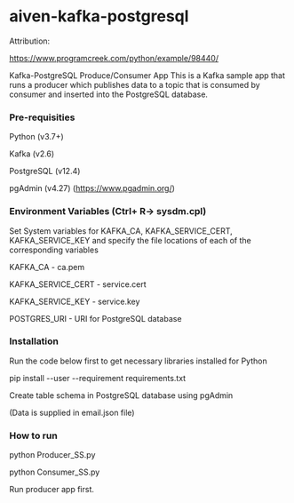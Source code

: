 # aiven-kafka-postgresql

Attribution:

https://www.programcreek.com/python/example/98440/


Kafka-PostgreSQL Produce/Consumer App
This is a Kafka sample app that runs a producer which publishes data to a topic that is consumed by consumer and inserted into the PostgreSQL database.

### Pre-requisities

Python (v3.7+)

Kafka (v2.6)

PostgreSQL (v12.4)

pgAdmin (v4.27) (https://www.pgadmin.org/)

### Environment Variables (Ctrl+ R-> sysdm.cpl)

Set System variables for KAFKA_CA, KAFKA_SERVICE_CERT, KAFKA_SERVICE_KEY and specify the file locations of each of the corresponding variables

KAFKA_CA - ca.pem

KAFKA_SERVICE_CERT - service.cert

KAFKA_SERVICE_KEY - service.key

POSTGRES_URI - URI for PostgreSQL database

### Installation
Run the code below first to get necessary libraries installed for Python

pip install --user --requirement requirements.txt

Create table schema in  PostgreSQL database using pgAdmin

(Data is supplied in email.json file)

### How to run
python Producer_SS.py

python Consumer_SS.py

Run producer app first.
